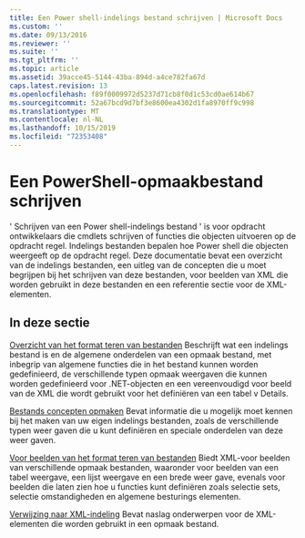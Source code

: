 ```yaml
---
title: Een Power shell-indelings bestand schrijven | Microsoft Docs
ms.custom: ''
ms.date: 09/13/2016
ms.reviewer: ''
ms.suite: ''
ms.tgt_pltfrm: ''
ms.topic: article
ms.assetid: 39acce45-5144-43ba-894d-a4ce782fa67d
caps.latest.revision: 13
ms.openlocfilehash: f89f0009972d5237d71cb8f0d1c53cd0ae614b67
ms.sourcegitcommit: 52a67bcd9d7bf3e8600ea4302d1fa8970ff9c998
ms.translationtype: MT
ms.contentlocale: nl-NL
ms.lasthandoff: 10/15/2019
ms.locfileid: "72353408"
---
```

# <a name="writing-a-powershell-formatting-file"></a>Een PowerShell-opmaakbestand schrijven

' Schrijven van een Power shell-indelings bestand ' is voor opdracht ontwikkelaars die cmdlets schrijven of functies die objecten uitvoeren op de opdracht regel. Indelings bestanden bepalen hoe Power shell die objecten weergeeft op de opdracht regel. Deze documentatie bevat een overzicht van de indelings bestanden, een uitleg van de concepten die u moet begrijpen bij het schrijven van deze bestanden, voor beelden van XML die worden gebruikt in deze bestanden en een referentie sectie voor de XML-elementen.

## <a name="in-this-section"></a>In deze sectie

[Overzicht van het format teren van bestanden](./formatting-file-overview.md) Beschrijft wat een indelings bestand is en de algemene onderdelen van een opmaak bestand, met inbegrip van algemene functies die in het bestand kunnen worden gedefinieerd, de verschillende typen opmaak weergaven die kunnen worden gedefinieerd voor .NET-objecten en een vereenvoudigd voor beeld van de XML die wordt gebruikt voor het definiëren van een tabel v Details.

[Bestands concepten opmaken](./formatting-file-concepts.md) Bevat informatie die u mogelijk moet kennen bij het maken van uw eigen indelings bestanden, zoals de verschillende typen weer gaven die u kunt definiëren en speciale onderdelen van deze weer gaven.

[Voor beelden van het format teren van bestanden](./examples-of-formatting-files.md) Biedt XML-voor beelden van verschillende opmaak bestanden, waaronder voor beelden van een tabel weergave, een lijst weergave en een brede weer gave, evenals voor beelden die laten zien hoe u functies kunt definiëren zoals selectie sets, selectie omstandigheden en algemene besturings elementen.

[Verwijzing naar XML-indeling](./format-schema-xml-reference.md) Bevat naslag onderwerpen voor de XML-elementen die worden gebruikt in een opmaak bestand.
